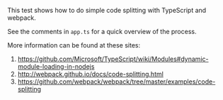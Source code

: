 This test shows how to do simple code splitting with TypeScript and webpack.

See the comments in `app.ts` for a quick overview of the process.

More information can be found at these sites:
1. https://github.com/Microsoft/TypeScript/wiki/Modules#dynamic-module-loading-in-nodejs
2. http://webpack.github.io/docs/code-splitting.html
3. https://github.com/webpack/webpack/tree/master/examples/code-splitting